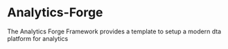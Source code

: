 # Analytics-Forge
The Analytics Forge Framework provides a template to setup a modern dta platform for analytics
